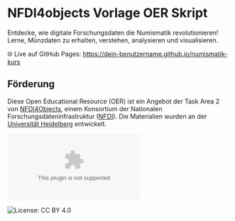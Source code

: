 # NFDI4objects Vorlage OER Skript

Entdecke, wie digitale Forschungsdaten die Numismatik revolutionieren! Lerne, Münzdaten zu erhalten, verstehen, analysieren und visualisieren.

🌐 Live auf GitHub Pages: https://dein-benutzername.github.io/numismatik-kurs





## Förderung

Diese Open Educational Resource (OER) ist ein Angebot der Task Area 2 von [NFDI4Objects](https://www.nfdi4objects.net/portal/tas/ta2), einem Konsortium der Nationalen Forschungsdateninfrastruktur ([NFDI](https://nfdi.de)). Die Materialien  wurden an der [Universität Heidelberg](https://www.uni-heidelberg.de/) entwickelt.

![Gefördert durch die DFG](https://www.dfg.de/resource/blob/173282/dfg-logo-foerderung.zip)

![License: CC BY 4.0](https://img.shields.io/badge/License-CC%20BY%204.0-lightgrey.svg)
